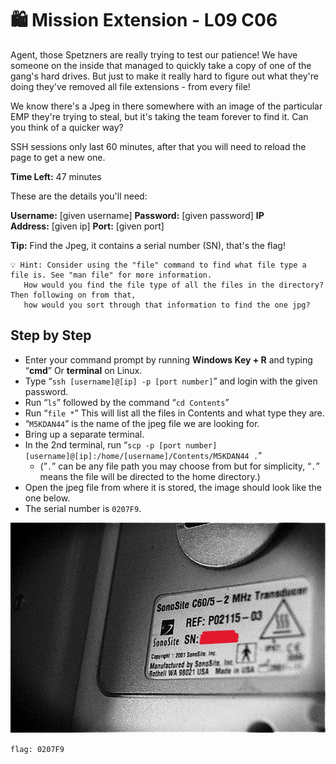 # 🛍 Mission Extension - L09 C06

Agent, those Spetzners are really trying to test our patience! We have someone on the inside that managed to quickly take a copy of one of the gang's hard drives. But just to make it really hard to figure out what they're doing they've removed all file extensions - from every file!

We know there's a Jpeg in there somewhere with an image of the particular EMP they're trying to steal, but it's taking the team forever to find it. Can you think of a quicker way?

SSH sessions only last 60 minutes, after that you will need to reload the page to get a new one.

**Time Left:** 47 minutes

These are the details you'll need:

**Username:** [given username] **Password:** [given password] **IP Address:** [given ip] **Port:** [given port]

**Tip:** Find the Jpeg, it contains a serial number (SN), that's the flag!

```
💡 Hint: Consider using the "file" command to find what file type a file is. See "man file" for more information.
   How would you find the file type of all the files in the directory? Then following on from that,
   how would you sort through that information to find the one jpg?
```

## Step by Step

- Enter your command prompt by running **Windows Key + R** and typing “**cmd**” Or **terminal** on Linux.
- Type “`ssh [username]@[ip] -p [port number]`” and login with the given password.
- Run “`ls`” followed by the command “`cd Contents`”
- Run “`file *`” This will list all the files in Contents and what type they are.
- “`M5KDAN44`” is the name of the jpeg file we are looking for.
- Bring up a separate terminal.
- In the 2nd terminal, run “`scp -p [port number] [username]@[ip]:/home/[username]/Contents/M5KDAN44 .`”
  - (”`.`” can be any file path you may choose from but for simplicity, “`.`” means the file will be directed to the home directory.)
- Open the jpeg file from where it is stored, the image should look like the one below.
- The serial number is `0207F9`.

![serial number in the image](/assets/missionextension1.jpg)

`flag: 0207F9`
